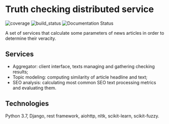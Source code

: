 # Truth checking distributed service

![coverage](https://img.shields.io/codecov/c/github/AverHLV/dist-truth-checker.svg) ![build_status](https://img.shields.io/gitlab/pipeline/AverHLV/dist-truth-checker/dev.svg) ![Documentation Status](https://readthedocs.org/projects/dist-truth-checker/badge/?version=latest)


A set of services that calculate some parameters of news articles in order to determine their veracity.

## Services

- Aggregator: client interface, texts managing and gathering checking results;
- Topic modeling: computing similarity of article headline and text;
- SEO analysis: calculating most common SEO text processing metrics and evaluating them.

## Technologies

Python 3.7, Django, rest framework, aiohttp, nltk, scikit-learn, scikit-fuzzy.
